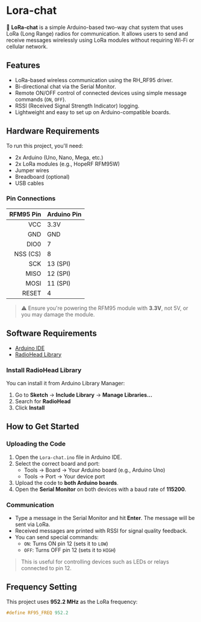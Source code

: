 # Lora-chat

📡 **LoRa-chat** is a simple Arduino-based two-way chat system that uses LoRa (Long Range) radios for communication. It allows users to send and receive messages wirelessly using LoRa modules without requiring Wi-Fi or cellular network.

## Features

- LoRa-based wireless communication using the RH_RF95 driver.
- Bi-directional chat via the Serial Monitor.
- Remote ON/OFF control of connected devices using simple message commands (`ON`, `OFF`).
- RSSI (Received Signal Strength Indicator) logging.
- Lightweight and easy to set up on Arduino-compatible boards.

##  Hardware Requirements

To run this project, you'll need:

- 2x Arduino (Uno, Nano, Mega, etc.)
- 2x LoRa modules (e.g., HopeRF RFM95W)
- Jumper wires
- Breadboard (optional)
- USB cables

###  Pin Connections

| RFM95 Pin | Arduino Pin |
|----------:|-------------|
| VCC       | 3.3V        |
| GND       | GND         |
| DIO0      | 7           |
| NSS (CS)  | 8           |
| SCK       | 13 (SPI)    |
| MISO      | 12 (SPI)    |
| MOSI      | 11 (SPI)    |
| RESET     | 4           |

> ⚠️ Ensure you're powering the RFM95 module with **3.3V**, not 5V, or you may damage the module.

##  Software Requirements

- [Arduino IDE](https://www.arduino.cc/en/software)
- [RadioHead Library](http://www.airspayce.com/mikem/arduino/RadioHead/)

###  Install RadioHead Library

You can install it from Arduino Library Manager:

1. Go to **Sketch** → **Include Library** → **Manage Libraries...**
2. Search for **RadioHead**
3. Click **Install**

##  How to Get Started

### Uploading the Code

1. Open the `Lora-chat.ino` file in Arduino IDE.
2. Select the correct board and port:
   - Tools → Board → Your Arduino board (e.g., Arduino Uno)
   - Tools → Port → Your device port
3. Upload the code to **both Arduino boards**.
4. Open the **Serial Monitor** on both devices with a baud rate of **115200**.

### Communication

- Type a message in the Serial Monitor and hit **Enter**. The message will be sent via LoRa.
- Received messages are printed with RSSI for signal quality feedback.
- You can send special commands:
  - `ON`: Turns ON pin 12 (sets it to `LOW`)
  - `OFF`: Turns OFF pin 12 (sets it to `HIGH`)

> This is useful for controlling devices such as LEDs or relays connected to pin 12.

##  Frequency Setting

This project uses **952.2 MHz** as the LoRa frequency:

```cpp
#define RF95_FREQ 952.2
